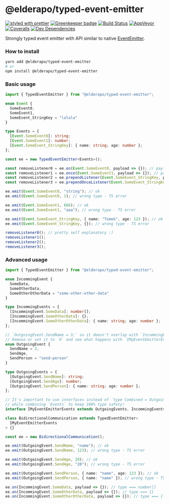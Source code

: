 # @elderapo/typed-event-emitter

[![styled with prettier](https://img.shields.io/badge/styled_with-prettier-ff69b4.svg)](https://github.com/prettier/prettier)
[![Greenkeeper badge](https://badges.greenkeeper.io/elderapo/typed-event-emitter.svg)](https://greenkeeper.io/)
[![Build Status](https://travis-ci.org/elderapo/typed-event-emitter.svg?branch=master)](https://travis-ci.org/elderapo/typed-event-emitter)
[![AppVeyor](https://ci.appveyor.com/api/projects/status/emtsip4f89a8y0h8?svg=true)](https://ci.appveyor.com/project/elderapo/typed-event-emitter)
[![Coveralls](https://img.shields.io/coveralls/elderapo/typed-event-emitter.svg)](https://coveralls.io/github/elderapo/typed-event-emitter)
[![Dev Dependencies](https://david-dm.org/elderapo/typed-event-emitter/dev-status.svg)](https://david-dm.org/elderapo/typed-event-emitter?type=dev)

Strongly typed event emitter with API similar to native [EventEmitter](https://nodejs.org/api/events.html).

### How to install

```bash
yarn add @elderapo/typed-event-emitter
# or
npm install @elderapo/typed-event-emitter
```

### Basic usage

```typescript
import { TypedEventEmitter } from "@elderapo/typed-event-emitter";

enum Event {
  SomeEvent0,
  SomeEvent1,
  SomeEvent_StringKey = "lalala"
}

type Events = {
  [Event.SomeEvent0]: string;
  [Event.SomeEvent1]: number;
  [Event.SomeEvent_StringKey]: { name: string; age: number };
};

const ee = new TypedEventEmitter<Events>();

const removeListener0 = ee.on(Event.SomeEvent0, payload => {}); // payload type === string
const removeListener1 = ee.once(Event.SomeEvent1, payload => {}); // payload type === number
const removeListener2 = ee.prependListener(Event.SomeEvent_StringKey, payload => {}); // payload type === { name: string; age: number }
const removeListener3 = ee.prependOnceListener(Event.SomeEvent_StringKey, payload => {}); // payload type === { name: string; age: number }

ee.emit(Event.SomeEvent0, "string"); // ok
ee.emit(Event.SomeEvent0, 1); // wrong type - TS error

ee.emit(Event.SomeEvent1, 666); // ok
ee.emit(Event.SomeEvent1, "aaa"); // wrong type - TS error

ee.emit(Event.SomeEvent_StringKey, { name: "Tomek", age: 123 }); // ok
ee.emit(Event.SomeEvent_StringKey, {}); // wrong type - TS error

removeListener0(); // pretty self explanatory :)
removeListener1();
removeListener2();
removeListener3();
```

### Advanced usage
```typescript
import { TypedEventEmitter } from "@elderapo/typed-event-emitter";

enum IncommingEvent {
  SomeData,
  SomeOtherData,
  SomeOtherOtherData = "some-other-other-data"
}

type IncommingEvents = {
  [IncommingEvent.SomeData]: number[];
  [IncommingEvent.SomeOtherData]: {};
  [IncommingEvent.SomeOtherOtherData]: { name: string; age: number };
};

// `OutgoingEvent.SendName = 3;` so it doesn't overlap with `IncommingEvent.SomeData = 0;`
// Remove or set it to `0` and see what happens with `IMyEventEmitterEvents` :)
enum OutgoingEvent {
  SendName = 3,
  SendAge,
  SendPerson = "send-person"
}

type OutgoingEvents = {
  [OutgoingEvent.SendName]: string;
  [OutgoingEvent.SendAge]: number;
  [OutgoingEvent.SendPerson]: { name: string; age: number };
};

// It's important to use interfaces instead of `type Combined = OutgoingEvents & IncommingEvents`
// while combining `Events` to keep 100% type safety!
interface IMyEventEmitterEvents extends OutgoingEvents, IncommingEvents {}

class BidirectionalCommunication extends TypedEventEmitter<
  IMyEventEmitterEvents
> {}

const ee = new BidirectionalCommunication();

ee.emit(OutgoingEvent.SendName, "name"); // ok
ee.emit(OutgoingEvent.SendName, 123); // wrong type - TS error

ee.emit(OutgoingEvent.SendAge, 20); // ok
ee.emit(OutgoingEvent.SendAge, "20"); // wrong type - TS error

ee.emit(OutgoingEvent.SendPerson, { name: "name", age: 123 }); // ok
ee.emit(OutgoingEvent.SendPerson, { name: "name" }); // wrong type - TS error

ee.on(IncommingEvent.SomeData, payload => {}); // type === number[]
ee.on(IncommingEvent.SomeOtherData, payload => {}); // type === {}
ee.on(IncommingEvent.SomeOtherOtherData, payload => {}); // type === { name: string; age: number };
```
